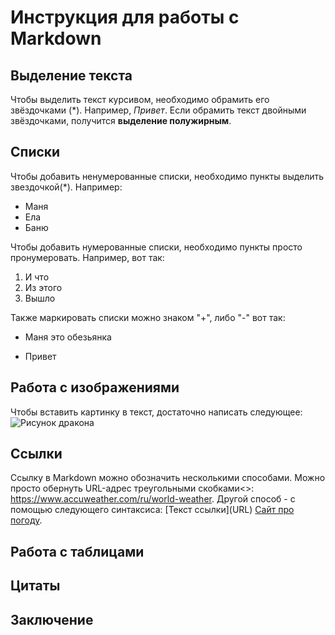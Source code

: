 # Инструкция для работы с Markdown

## Выделение текста
Чтобы выделить текст курсивом, необходимо обрамить его звёздочками (*). Например, *Привет*.
Если обрамить текст двойными звёздочками, получится **выделение полужирным**.

## Списки

Чтобы добавить ненумерованные списки, необходимо пункты выделить звездочкой(*). Например:
* Маня
* Ела
* Баню

Чтобы добавить нумерованные списки, необходимо пункты просто пронумеровать. Например, вот так:
1. И что
2. Из этого 
3. Вышло

Также маркировать списки можно знаком "+", либо "-" вот так:
+ Маня это обезьянка
- Привет

## Работа с изображениями
Чтобы вставить картинку в текст, достаточно написать следующее: ![Рисунок дракона](dragon.jpg)

## Ссылки
Ссылку в Markdown можно обозначить несколькими способами. Можно просто обернуть URL-адрес треугольными скобками<>: <https://www.accuweather.com/ru/world-weather>. Другой способ - с помощью следующего синтаксиса: [Текст ссылки]​(URL) [Сайт про погоду](https://www.accuweather.com/ru/world-weather). 
## Работа с таблицами

## Цитаты

## Заключение